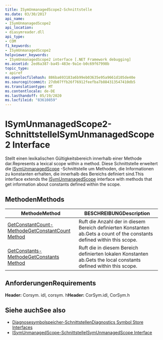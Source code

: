 ```yaml
---
title: ISymUnmanagedScope2-Schnittstelle
ms.date: 03/30/2017
api_name:
- ISymUnmanagedScope2
api_location:
- diasymreader.dll
api_type:
- COM
f1_keywords:
- ISymUnmanagedScope2
helpviewer_keywords:
- ISymUnmanagedScope2 interface [.NET Framework debugging]
ms.assetid: 2ed6a387-ba45-483e-9a1e-b0c69f67998b
topic_type:
- apiref
ms.openlocfilehash: 886ba693183a6b99eb03635e95a9661d105de40e
ms.sourcegitcommit: 27db07ffb26f76912feefba7b884313547410db5
ms.translationtype: MT
ms.contentlocale: de-DE
ms.lasthandoff: 05/19/2020
ms.locfileid: "83610859"
---
```

# <a name="isymunmanagedscope2-interface"></a><span data-ttu-id="9d715-102">ISymUnmanagedScope2-Schnittstelle</span><span class="sxs-lookup"><span data-stu-id="9d715-102">ISymUnmanagedScope2 Interface</span></span>
<span data-ttu-id="9d715-103">Stellt einen lexikalischen Gültigkeitsbereich innerhalb einer Methode dar.</span><span class="sxs-lookup"><span data-stu-id="9d715-103">Represents a lexical scope within a method.</span></span> <span data-ttu-id="9d715-104">Diese Schnittstelle erweitert die [ISymUnmanagedScope](isymunmanagedscope-interface.md) -Schnittstelle um Methoden, die Informationen zu konstanten erhalten, die innerhalb des Bereichs definiert sind.</span><span class="sxs-lookup"><span data-stu-id="9d715-104">This interface extends the [ISymUnmanagedScope](isymunmanagedscope-interface.md) interface with methods that get information about constants defined within the scope.</span></span>  
  
## <a name="methods"></a><span data-ttu-id="9d715-105">Methoden</span><span class="sxs-lookup"><span data-stu-id="9d715-105">Methods</span></span>  
  
|<span data-ttu-id="9d715-106">Methode</span><span class="sxs-lookup"><span data-stu-id="9d715-106">Method</span></span>|<span data-ttu-id="9d715-107">BESCHREIBUNG</span><span class="sxs-lookup"><span data-stu-id="9d715-107">Description</span></span>|  
|------------|-----------------|  
|[<span data-ttu-id="9d715-108">GetConstantCount-Methode</span><span class="sxs-lookup"><span data-stu-id="9d715-108">GetConstantCount Method</span></span>](isymunmanagedscope2-getconstantcount-method.md)|<span data-ttu-id="9d715-109">Ruft die Anzahl der in diesem Bereich definierten Konstanten ab.</span><span class="sxs-lookup"><span data-stu-id="9d715-109">Gets a count of the constants defined within this scope.</span></span>|  
|[<span data-ttu-id="9d715-110">GetConstants-Methode</span><span class="sxs-lookup"><span data-stu-id="9d715-110">GetConstants Method</span></span>](isymunmanagedscope2-getconstants-method.md)|<span data-ttu-id="9d715-111">Ruft die in diesem Bereich definierten lokalen Konstanten ab.</span><span class="sxs-lookup"><span data-stu-id="9d715-111">Gets the local constants defined within this scope.</span></span>|  
  
## <a name="requirements"></a><span data-ttu-id="9d715-112">Anforderungen</span><span class="sxs-lookup"><span data-stu-id="9d715-112">Requirements</span></span>  
 <span data-ttu-id="9d715-113">**Header:** Corsym. idl, corsym. h</span><span class="sxs-lookup"><span data-stu-id="9d715-113">**Header:** CorSym.idl, CorSym.h</span></span>  
  
## <a name="see-also"></a><span data-ttu-id="9d715-114">Siehe auch</span><span class="sxs-lookup"><span data-stu-id="9d715-114">See also</span></span>

- [<span data-ttu-id="9d715-115">Diagnosesymbolspeicher-Schnittstellen</span><span class="sxs-lookup"><span data-stu-id="9d715-115">Diagnostics Symbol Store Interfaces</span></span>](diagnostics-symbol-store-interfaces.md)
- [<span data-ttu-id="9d715-116">ISymUnmanagedScope-Schnittstelle</span><span class="sxs-lookup"><span data-stu-id="9d715-116">ISymUnmanagedScope Interface</span></span>](isymunmanagedscope-interface.md)
